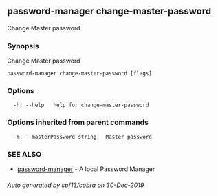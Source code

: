 ## password-manager change-master-password

Change Master password

### Synopsis

Change Master password

```
password-manager change-master-password [flags]
```

### Options

```
  -h, --help   help for change-master-password
```

### Options inherited from parent commands

```
  -m, --masterPassword string   Master password
```

### SEE ALSO

* [password-manager](password-manager.md)	 - A local Password Manager

###### Auto generated by spf13/cobra on 30-Dec-2019
